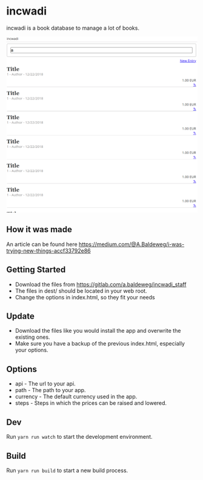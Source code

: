 # incwadi

incwadi is a book database to manage a lot of books.

![incwadi](screenshot.png)

## How it was made

An article can be found here https://medium.com/@A.Baldeweg/i-was-trying-new-things-accf33792e86

## Getting Started

- Download the files from https://gitlab.com/a.baldeweg/incwadi_staff
- The files in dest/ should be located in your web root.
- Change the options in index.html, so they fit your needs

## Update

- Download the files like you would install the app and overwrite the existing ones.
- Make sure you have a backup of the previous index.html, especially your options.

## Options

- api - The url to your api.
- path - The path to your app.
- currency - The default currency used in the app.
- steps - Steps in which the prices can be raised and lowered.

## Dev

Run `yarn run watch` to start the development environment.

## Build

Run `yarn run build` to start a new build process.
